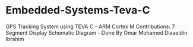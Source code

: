 # Embedded-Systems-Teva-C
GPS Tracking System using TEVA C - ARM Cortex M
Contributions:
7 Segment Display Schematic Diagram - Done By Omar Mohamed Diaaeldin Ibrahim
